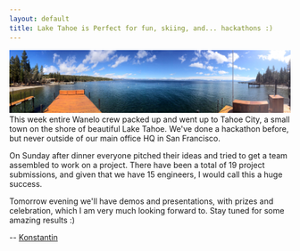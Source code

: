 ```yaml
---
layout: default
title: Lake Tahoe is Perfect for fun, skiing, and... hackathons :)
---
```


![Awesome Hackathon](/assets/tahoe_pano.jpg)
This week entire Wanelo crew packed up and went up to Tahoe City, a small town on the
shore of beautiful Lake Tahoe. We've done a hackathon before, but never outside of
our main office HQ in San Francisco.

On Sunday after dinner everyone pitched their ideas and tried to get a team assembled
to work on a project. There have been a total of 19 project submissions, and given that
we have 15 engineers, I would call this a huge success.

Tomorrow evening we'll have demos and presentations, with prizes and celebration,
which I am very much looking forward to. Stay tuned for some amazing results :)

-- [Konstantin](http://wanelo.com/kig "Konstantin on Wanelo")
